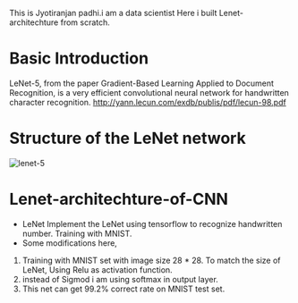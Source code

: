 This is Jyotiranjan padhi.i am a data scientist
Here i built Lenet-architechture from scratch.
# Basic Introduction
LeNet-5, from the paper Gradient-Based Learning Applied to Document Recognition, is a very efficient convolutional neural network for handwritten character recognition.
http://yann.lecun.com/exdb/publis/pdf/lecun-98.pdf

# Structure of the LeNet network
![lenet-5](https://user-images.githubusercontent.com/84494071/129846624-7cf60166-0fc5-41fd-a1a5-02035cb98382.png)

# Lenet-architechture-of-CNN

* LeNet Implement the LeNet using tensorflow to recognize handwritten number. Training with MNIST. 
* Some modifications here,  
1. Training with MNIST set with image size 28 * 28. To match the size of LeNet, Using Relu as activation function.
2. instead of Sigmod i am using softmax in output layer.
3. This net can get 99.2% correct rate on MNIST test set.
